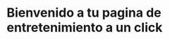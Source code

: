 <!DOCTYPE html>
<html lang="en">
<head>
    <meta charset="UTF-8">
    <meta name="viewport" content="width=device-width, initial-scale=1.0">
    <title> PROSTREAMING </title>
</head>
<body>
    <h1>Bienvenido a tu pagina de entretenimiento a un click</h1>

</body>
</html>
